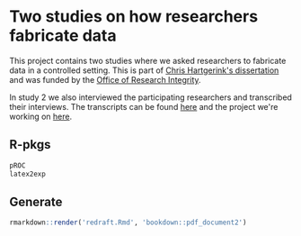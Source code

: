 # Two studies on how researchers fabricate data

This project contains two studies where we asked researchers to fabricate data in a controlled setting. This is part of [Chris Hartgerink's dissertation](https://github.com/chartgerink/dissertation) and was funded by the [Office of Research Integrity](https://ori.hhs.gov). 

In study 2 we also interviewed the participating researchers and transcribed their interviews. The transcripts can be found [here](https://doi.org/10.5281/zenodo.832490) and the project we're working on [here](https://github.com/chartgerink/2015ori-2).

## R-pkgs

```R
pROC
latex2exp

```

## Generate

```R
rmarkdown::render('redraft.Rmd', 'bookdown::pdf_document2')
```